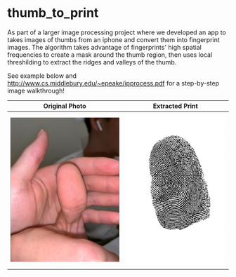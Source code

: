 # thumb_to_print

As part of a larger image processing project where we developed an app to takes images of thumbs from an iphone and convert them into fingerprint images.  The algorithm takes advantage of fingerprints' high spatial frequencies to create a mask around the thumb region, then uses local threshilding to extract the ridges and valleys of the thumb.

See example below and http://www.cs.middlebury.edu/~epeake/ipprocess.pdf for a step-by-step image walkthrough!

Original Photo                                                                        |  Extracted Print
:------------------------------------------------------------------------------------:|:-------------------------:
![Before](https://github.com/epeake/image_to_prints/blob/master/examples/finger.png)  |  ![After](https://github.com/epeake/image_to_prints/blob/master/examples/print.png)

